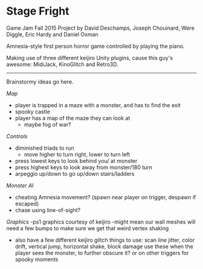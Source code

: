 # Stage Fright
Game Jam Fall 2015 Project by David Deschamps, Joseph Chouinard, Were Diggle, Eric Hardy and Daniel Oxman

Amnesia-style first person horror game controlled by playing the piano.

Making use of three different keijiro Unity plugins, cause this guy's awesome: MidiJack, KinoGlitch and Retro3D.

-----------------------

Brainstormy ideas go here.

*Map*
- player is trapped in a maze with a monster, and has to find the exit
- spooky castle
- player has a map of the maze they can look at
	- maybe fog of war?

*Controls*
- diminished triads to run
	- move higher to turn right, lower to turn left
- press lowest keys to look behind you/ at monster
- press highest keys to look away from monster/180 turn
- arpeggio up/down to go up/down stairs/ladders

*Monster AI*
- cheating Amnesia movement? (spawn near player on trigger, despawn if escaped)
- chase using line-of-sight?


*Graphics*
-ps1 graphics courtesy of keijiro
-might mean our wall meshes will need a few bumps to make sure we get that weird vertex shaking

- also have a few different keijiro glitch things to use:
	scan line jitter, color drift, vertical jump, horizontal shake, block damage
	use these when the player sees the monster, to further obscure it?
	or on other triggers for spooky moments
	
